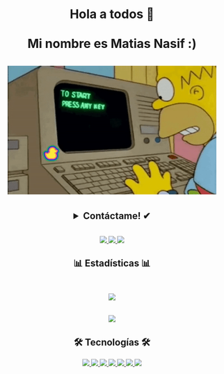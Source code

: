 <h1 align="center">Hola a todos 👋<br><br>Mi nombre es Matias Nasif :)<br><br><img src="images/gifCodeHomer.gif" />
</h1>

<h2 align="center">
 <details align="center">
  <summary align="center">Contáctame! ✔</summary>
     <br>
     <p>• Buenos Aires - Argentina</p>
     <p>• <a href="https://mail.google.com/mail/?view=cm&fs=1&to=matiasezequielnasif@gmail.com">matiasezequielnasif@gmail.com</a></p>
 </details>
</h2>

<p align="center">
<br>

 <a href="https://portfolio-matiasnasif.vercel.app/" target="_blank">
  <img src="https://img.icons8.com/fluent/48/000000/domain--v1.png" />
 </a>

 <a href="https://www.linkedin.com/in/matiasnasif/" target="_blank">
  <img src="https://img.icons8.com/fluent/48/000000/linkedin.png" />
 </a>

  <a href="https://wa.me/+5491165761087" target="_blank">
  <img src="https://img.icons8.com/fluent/48/000000/whatsapp.png" />
 </a>

<h2 align="center">📊 Estadísticas 📊</h2>
<br>
<p align="center">
 <a href="#" alt="Most used languages">
  <img src="https://github-readme-stats.vercel.app/api/top-langs/?username=MatiasNasif&theme=dracula&layout=compact" />
 </a>
 <br><br>
</p>

<p align="center">
 <a href="#" alt="github stats">
  <img src="https://github-readme-stats.vercel.app/api?username=MatiasNasif&theme=dracula&show_icons=true&layout=compact" />
 </a>
</p>

<h2 align="center">🛠 Tecnologías 🛠</h2>
<p align="center">
    <a href="#" alt="Tech Stack">
    <img src="https://img.shields.io/badge/javascript-000000?style=for-the-badge&logo=javascript&logoColor=F7DF1E"/>
    <img src="https://img.shields.io/badge/typescript-000000?style=for-the-badge&logo=typescript&logoColor=blue"/>
    <img src="https://shields.io/badge/react.js-black?logo=react&style=for-the-badge" />
    <img src="https://shields.io/badge/react.native-black?logo=react&style=for-the-badge" />
    <img src="https://img.shields.io/badge/next.js-000000?style=for-the-badge&logo=nextdotjs&logoColor=white" />
    <img src="https://img.shields.io/badge/node.js-000000?style=for-the-badge&logo=node.js&logoColor=green" />
    <img src="https://img.shields.io/badge/nest.js-black?style=for-the-badge&logo=nestjs&logoColor=red" />
  </a>
</p>